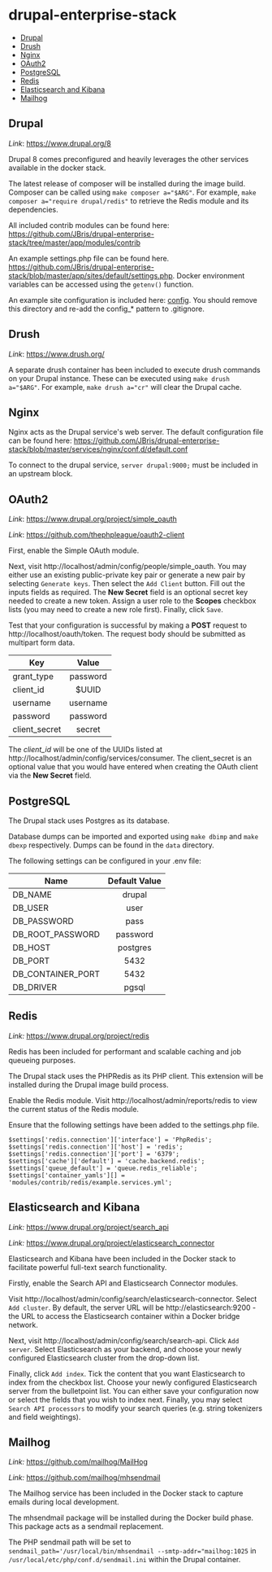 # drupal-enterprise-stack

* [Drupal](#drupal)  
* [Drush](#drush)  
* [Nginx](#nginx)
* [OAuth2](#oauth2)  
* [PostgreSQL](#postgresql)  
* [Redis](#redis)  
* [Elasticsearch and Kibana](#elasticsearch-kibana)  
* [Mailhog](#mailhog)  

## Drupal <a name="drupal"/>

*Link*: https://www.drupal.org/8

Drupal 8 comes preconfigured and heavily leverages the other services available in the docker stack. 

The latest release of composer will be installed during the image build. Composer can be called using `make composer a="$ARG"`. For example, `make composer a="require drupal/redis"` to retrieve the Redis module and its dependencies.

All included contrib modules can be found here: https://github.com/JBris/drupal-enterprise-stack/tree/master/app/modules/contrib

An example settings.php file can be found here. https://github.com/JBris/drupal-enterprise-stack/blob/master/app/sites/default/settings.php. Docker environment variables can be accessed using the `getenv()` function.

An example site configuration is included here: [config](https://github.com/JBris/drupal-enterprise-stack/tree/master/app/sites/default/files/config_MLQPXj45WOqx2XBN3R5d-PkA276UGlotFeUaBTV7U0uk1ZuVqjB9syEEWKkR6JsKf8nlNqfJFQ/sync). You should remove this directory and re-add the config_* pattern to .gitignore.

## Drush <a name="drush"/>

*Link*: https://www.drush.org/

A separate drush container has been included to execute drush commands on your Drupal instance. These can be executed using `make drush a="$ARG"`. For example, `make drush a="cr"` will clear the Drupal cache.

## Nginx <a name="nginx"/>

Nginx acts as the Drupal service's web server. The default configuration file can be found here: https://github.com/JBris/drupal-enterprise-stack/blob/master/services/nginx/conf.d/default.conf

To connect to the drupal service, `server drupal:9000;` must be included in an upstream block.

## OAuth2 <a name="oauth2"/>

*Link*: https://www.drupal.org/project/simple_oauth

*Link*: https://github.com/thephpleague/oauth2-client

First, enable the Simple OAuth module. 

Next, visit http://localhost/admin/config/people/simple_oauth. You may either use an existing public-private key pair or generate a new pair by selecting `Generate keys`. Then select the `Add Client` button. Fill out the inputs fields as required. The **New Secret** field is an optional secret key needed to create a new token. Assign a user role to the **Scopes** checkbox lists (you may need to create a new role first). Finally, click `Save`.

Test that your configuration is successful by making a **POST** request to http://localhost/oauth/token. The request body should be submitted as multipart form data. 

| Key           | Value         |  
| ------------- |:-------------:|  
| grant_type    | password      | 
| client_id     | $UUID         |    
| username      | username      |    
| password      | password      |    
| client_secret | secret        |    

The *client_id* will be one of the UUIDs listed at http://localhost/admin/config/services/consumer. The client_secret is an optional value that you would have entered when creating the OAuth client via the **New Secret** field.

## PostgreSQL <a name="postgresql"/>

The Drupal stack uses Postgres as its database. 

Database dumps can be imported and exported using `make dbimp` and `make dbexp` respectively. Dumps can be found in the `data` directory.

The following settings can be configured in your .env file:

| Name          | Default Value |  
| ------------- |:-------------:|  
| DB_NAME       | drupal        | 
| DB_USER       | user          |    
| DB_PASSWORD   | pass          |    
| DB_ROOT_PASSWORD | password   |    
| DB_HOST       | postgres      |    
| DB_PORT       | 5432          |    
| DB_CONTAINER_PORT | 5432      |    
| DB_DRIVER     | pgsql         |    


## Redis <a name="redis"/>

*Link:* https://www.drupal.org/project/redis

Redis has been included for performant and scalable caching and job queueing purposes.

The Drupal stack uses the PHPRedis as its PHP client. This extension will be installed during the Drupal image build process.

Enable the Redis module. Visit http://localhost/admin/reports/redis to view the current status of the Redis module.

Ensure that the following settings have been added to the settings.php file.

```
$settings['redis.connection']['interface'] = 'PhpRedis'; 
$settings['redis.connection']['host'] = 'redis';  
$settings['redis.connection']['port'] = '6379';  
$settings['cache']['default'] = 'cache.backend.redis';
$settings['queue_default'] = 'queue.redis_reliable';
$settings['container_yamls'][] = 'modules/contrib/redis/example.services.yml';
```

## Elasticsearch and Kibana <a name="elasticsearch-kibana"/>

*Link:* https://www.drupal.org/project/search_api

*Link:* https://www.drupal.org/project/elasticsearch_connector

Elasticsearch and Kibana have been included in the Docker stack to facilitate powerful full-text search functionality.

Firstly, enable the Search API and Elasticsearch Connector modules.

Visit http://localhost/admin/config/search/elasticsearch-connector. Select `Add cluster`. By default, the server URL will be http://elasticsearch:9200 - the URL to access the Elasticsearch container within a Docker bridge network.

Next, visit http://localhost/admin/config/search/search-api. Click `Add server`. Select Elasticsearch as your backend, and choose your newly configured Elasticsearch cluster from the drop-down list.

Finally, click `Add index`. Tick the content that you want Elasticsearch to index from the checkbox list. Choose your newly configured Elasticsearch server from the bulletpoint list. You can either save your configuration now or select the fields that you wish to index next. Finally, you may select `Search API processors` to modify your search queries (e.g. string tokenizers and field weightings).

## Mailhog <a name="mailhog"/>

*Link:* https://github.com/mailhog/MailHog

*Link:* https://github.com/mailhog/mhsendmail

The Mailhog service has been included in the Docker stack to capture emails during local development.

The mhsendmail package will be installed during the Docker build phase. This package acts as a sendmail replacement.

The PHP sendmail path will be set to `sendmail_path='/usr/local/bin/mhsendmail --smtp-addr="mailhog:1025` in `/usr/local/etc/php/conf.d/sendmail.ini` within the Drupal container.
